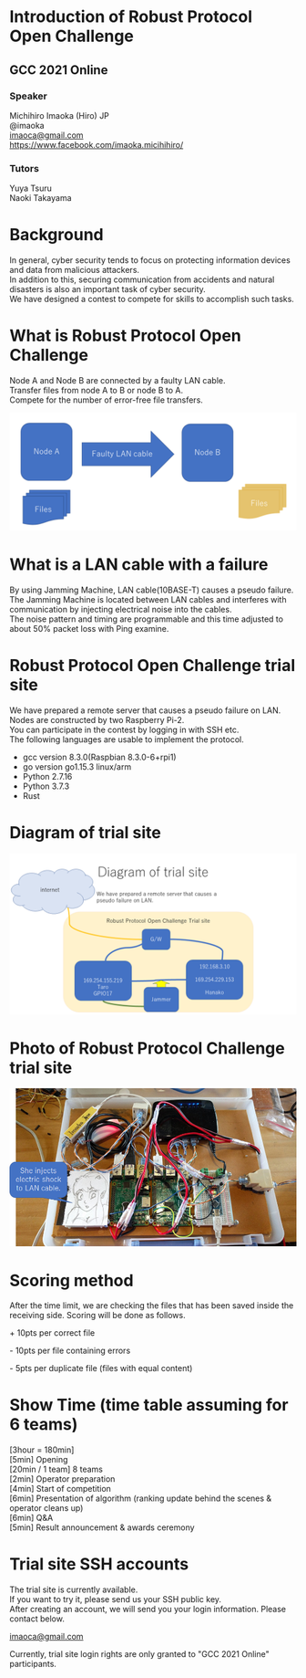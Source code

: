 # Introduction of Robust Protocol Open Challenge

## GCC 2021 Online  
### Speaker
Michihiro Imaoka (Hiro) JP  
@imaoka  
imaoca@gmail.com  
https://www.facebook.com/imaoka.micihihiro/

### Tutors
Yuya Tsuru<br>
Naoki Takayama

# Background

In general, cyber security tends to focus on protecting information devices and data from malicious attackers.  
In addition to this, securing communication from accidents and natural disasters is also an important task of cyber security.  
We have designed a contest to compete for skills to accomplish such tasks.  

# What is Robust Protocol Open Challenge

Node A and Node B are connected by a faulty LAN cable.  
Transfer files from node A to B or node B to A.  
Compete for the number of error-free file transfers.  

![](img/fig1.png) 

# What is a LAN cable with a  failure

By using Jamming Machine, LAN cable(10BASE-T) causes a pseudo failure.  
The Jamming Machine is located between LAN cables and interferes with communication by injecting electrical noise into the cables.  
The noise pattern and timing are programmable and this time adjusted to about 50% packet loss with Ping examine.  

# Robust Protocol Open Challenge trial site

We have prepared a remote server that causes a pseudo failure on LAN.   
Nodes are constructed by two Raspberry Pi-2.  
You can participate in the contest by logging in with SSH etc.  
The following languages ​​are usable to implement the protocol.  

- gcc version 8.3.0(Raspbian 8.3.0-6+rpi1)  
- go version go1.15.3 linux/arm  
- Python 2.7.16  
- Python 3.7.3  
- Rust  

# Diagram of trial site

![](img/fig4.png) 

# Photo of Robust Protocol Challenge trial site

![](img/fig2.png)

# Scoring method

After the time limit, we are checking the files that has been saved inside the receiving side. Scoring will be done as follows.  
  
\+ 10pts per correct file  
  
\- 10pts per file containing errors  
  
\- 5pts per duplicate file (files with equal content)  

# Show Time (time table assuming for 6 teams)

[3hour = 180min]  
[5min] Opening  
[20min / 1 team] 8 teams  
[2min] Operator preparation  
[4min] Start of competition  
[6min] Presentation of algorithm (ranking update behind the scenes & operator cleans up)  
[6min] Q&A  
[5min] Result announcement & awards ceremony

# Trial site SSH accounts

The trial site is currently available.  
If you want to try it, please send us your SSH public key.  
After creating an account, we will send you your login information. Please contact below.  
  
imaoca@gmail.com  
  
Currently, trial site login rights are only granted to "GCC 2021 Online" participants.
